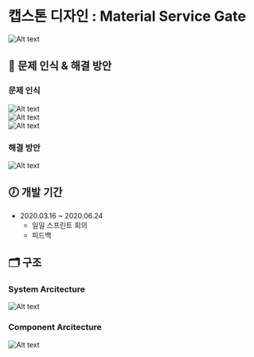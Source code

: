 # 캡스톤 디자인 : Material Service Gate
![Alt text](../img/title.png)

## 📘 문제 인식 & 해결 방안
### 문제 인식 
![Alt text](../img/problem1.png)   
![Alt text](../img/problem2.png)   
![Alt text](../img/problem3.png)   

### 해결 방안
![Alt text](../img/solve.png)   

## 🕖 개발 기간
* 2020.03.16 ~ 2020.06.24
    * 일일 스프린트 회의
    * 피드백   
    
## 🗂 구조 
### System Arcitecture
   ![Alt text](../img/system_arcitecture.png)   

### Component Arcitecture
   ![Alt text](../img/component_arcitecture.png)
